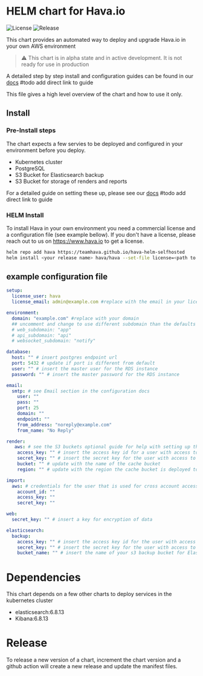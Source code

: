 # HELM chart for Hava.io

![License](https://img.shields.io/github/license/teamhava/hava-helm-selfhosted)
![Release](https://img.shields.io/github/v/release/teamhava/hava-helm-selfhosted)

This chart provides an automated way to deploy and upgrade Hava.io in your own AWS environment

> :warning: This chart is in alpha state and in active development. It is not ready for use in production

A detailed step by step install and configuration guides can be found in our [docs](https://docs.hava.io) #todo add direct link to guide

This file gives a high level overview of the chart and how to use it only.

## Install

### Pre-Install steps

The chart expects a few servies to be deployed and configured in your environment before you deploy. 

- Kubernetes cluster
- PostgreSQL
- S3 Bucket for Elasticsearch backup
- S3 Bucket for storage of renders and reports

For a detailed guide on setting these up, please see our [docs](https://docs.hava.io) #todo add direct link to guide

### HELM Install

To install Hava in your own environment you need a commercial license and a configuration file (see example bellow).
If you don't have a license, please reach out to us on https://www.hava.io to get a license.

```sh
helm repo add hava https://teamhava.github.io/hava-helm-selfhosted
helm install <your release name> hava/hava --set-file license=<path to licensefile> -f <path to values configuration file>
```

## example configuration file

```yaml
setup:
  license_user: hava
  license_email: admin@example.com #replace with the email in your license

environment:
  domain: "example.com" #replace with your domain
  ## uncomment and change to use different subdomain than the defaults
  # web_subdomain: "app"
  # api_subdomain: "api"
  # websocket_subdomain: "notify"

database:
  host: "" # insert postgres endpoint url
  port: 5432 # update if port is different from default
  user: "" # insert the master user for the RDS instance
  password: "" # insert the master password for the RDS instance

email: 
  smtp: # see Email section in the configuration docs
    user: ""
    pass: ""
    port: 25
    domain: ""
    endpoint: ""
    from_address: "noreply@example.com"
    from_name: "No Reply"

render:
   aws: # see the S3 buckets optional guide for help with setting up the bucket and user
    access_key: "" # insert the access key id for a user with access to the cache s3 bucket
    secret_key: "" # insert the secret key for the user with access to the cache s3 bucket
    bucket: "" # update with the name of the cache bucket
    region: "" # update with the region the cache bucket is deployed to

import:
  aws: # credentials for the user that is used for cross account access in AWS
    account_id: ""
    access_key: ""
    secret_key: ""

web:
  secret_key: "" # insert a key for encryption of data 

elasticsearch:
  backup:
    access_key: "" # insert the access key id for the user with access to the cache s3 bucket
    secret_key: "" # insert the secret key for the user with access to the cache s3 bucket
    bucket_name: "" # insert the name of your s3 backup bucket for Elastic search
```

# Dependencies

This chart depends on a few other charts to deploy services in the kubernetes cluster

 - elasticsearch:6.8.13
 - Kibana:6.8.13

# Release

To release a new version of a chart, increment the chart version and a github action will create a new release and update the manifest files.